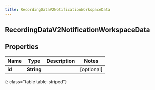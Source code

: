 ```yaml
---
title: RecordingDataV2NotificationWorkspaceData
---
```

## RecordingDataV2NotificationWorkspaceData


## Properties

| Name | Type | Description | Notes |
| ------------ | ------------- | ------------- | ------------- |
| **id** | **String** |  |  [optional] |
{: class="table table-striped"}



